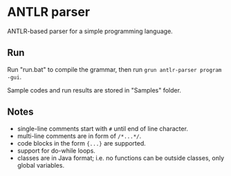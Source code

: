 # ANTLR parser
ANTLR-based parser for a simple programming language.

## Run

Run "run.bat" to compile the grammar, then run `grun antlr-parser program -gui`.

Sample codes and run results are stored in "Samples" folder.

## Notes
- single-line comments start with `#` until end of line character.
- multi-line comments are in form of `/*...*/`.
- code blocks in the form `{...}` are supported.
- support for do-while loops.
- classes are in Java format; i.e. no functions can be outside classes, only global variables.

